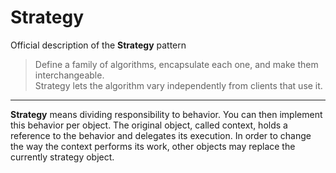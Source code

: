 # Strategy

Official description of the **Strategy** pattern
> Define a family of algorithms, encapsulate each one, and make them interchangeable.\
> Strategy lets the algorithm vary independently from clients that use it.

---

**Strategy** means dividing responsibility to behavior. You can then implement this behavior per object.
The original object, called context, holds a reference to the behavior and delegates its execution.
In order to change the way the context performs its work, other objects may replace the currently strategy object.
